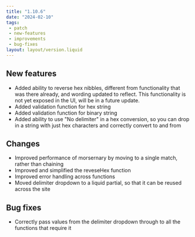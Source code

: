 ```yaml
---
title: "1.10.6"
date: "2024-02-10"
tags: 
 - patch
 - new-features
 - improvements
 - bug-fixes
layout: layout/version.liquid
---
```

## New features
- Added ability to reverse hex nibbles, different from functionality that was there already, and wording updated to reflect. This functionality is not yet exposed in the UI, will be in a future update.
- Added validation function for hex string
- Added validation function for binary string
- Added ability to use "No delimiter" in a hex conversion, so you can drop in a string with just hex characters and correctly convert to and from

## Changes
- Improved performance of morsernary by moving to a single match, rather than chaining
- Improved and simplified the reveseHex function
- Improved error handling across functions
- Moved delimiter dropdown to a liquid partial, so that it can be reused across the site

## Bug fixes
- Correctly pass values from the delimiter dropdown through to all the functions that require it